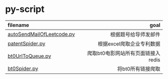 # py-script
| filename      |       goal |
| :-------- | -------: |
|  [autoSendMailOfLeetcode.py](https://github.com/zuston/py-script/blob/master/autoSendMailOfLeetcode.py)  | 根据题号给导师发邮件 |
| [patentSpider.py](https://github.com/zuston/py-script/blob/master/patentSpider.py)     |   根据excel爬取企业专利数据 |
| [bt0UrlToQueue.py](https://github.com/zuston/py-script/blob/master/bt0UrlToQueue.py)      |    爬取bt0电影网站所有页面链接入redis |
| [bt0Spider.py](https://github.com/zuston/py-script/blob/master/bt0Spider.py)      |    将bt0所有链接爬取 |
